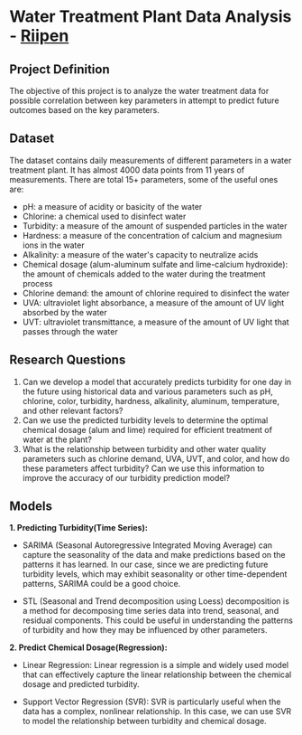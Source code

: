 # Water Treatment Plant Data Analysis - [Riipen](https://app.riipen.com/matches/EzvGnoLn)
## Project Definition
The objective of this project is to analyze the  water treatment data for possible correlation between key parameters in attempt to predict future outcomes based on the key parameters.

## Dataset
The dataset contains daily measurements of different parameters in a water treatment plant. It has almost 4000 data points from 11 years of measurements. There are total 15+ parameters, some of the useful ones are:
-   pH: a measure of acidity or basicity of the water
-   Chlorine: a chemical used to disinfect water
-   Turbidity: a measure of the amount of suspended particles in the water
-   Hardness: a measure of the concentration of calcium and magnesium ions in the water
-  Alkalinity: a measure of the water's capacity to neutralize acids
-   Chemical dosage (alum-aluminum sulfate and lime-calcium hydroxide): the amount of chemicals added to the water during the treatment process
-   Chlorine demand: the amount of chlorine required to disinfect the water
-   UVA: ultraviolet light absorbance, a measure of the amount of UV light absorbed by the water
-   UVT: ultraviolet transmittance, a measure of the amount of UV light that passes through the water

## Research Questions
1. Can we develop a model that accurately predicts turbidity for one day in the future using historical data and various parameters such as pH, chlorine, color, turbidity, hardness, alkalinity, aluminum, temperature, and other relevant factors?
2. Can we use the predicted turbidity levels to determine the optimal chemical dosage (alum and lime) required for efficient treatment of water at the plant?
3. What is the relationship between turbidity and other water quality parameters such as chlorine demand, UVA, UVT, and color, and how do these parameters affect turbidity? Can we use this information to improve the accuracy of our turbidity prediction model?

## Models
**1. Predicting Turbidity(Time Series):** 
  - SARIMA (Seasonal Autoregressive Integrated Moving Average) can capture the seasonality of the data and make predictions based on the patterns it has learned. In our case, since we are predicting future turbidity levels, which may exhibit seasonality or other time-dependent patterns, SARIMA could be a good choice.

- STL (Seasonal and Trend decomposition using Loess) decomposition is a method for decomposing time series data into trend, seasonal, and residual components. This could be useful in understanding the patterns of turbidity and how they may be influenced by other parameters. 

**2. Predict Chemical Dosage(Regression):**

 - Linear Regression: Linear regression is a simple and widely used model that can effectively capture the linear relationship between the chemical dosage and predicted turbidity.
    
- Support Vector Regression (SVR): SVR is particularly useful when the data has a complex, nonlinear relationship. In this case, we can use SVR to model the relationship between turbidity and chemical dosage. 
